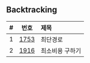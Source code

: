 
## Backtracking

|#|번호|제목|
|:-:|:-:|:-|
|1|[1753](https://www.acmicpc.net/problem/1753)|최단경로|
|2|[1916](https://www.acmicpc.net/problem/1916)|최소비용 구하기|
